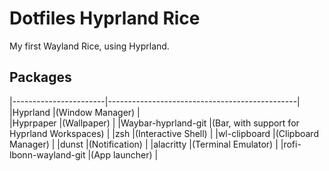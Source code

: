 # Dotfiles Hyprland Rice
My first Wayland Rice, using Hyprland.


## Packages
|-----------------------|-----------------------------------------------|    
|Hyprland               |(Window Manager)                               |    
|Hyprpaper              |(Wallpaper)                                    |
|Waybar-hyprland-git    |(Bar, with support for Hyprland Workspaces)    |
|zsh                    |(Interactive Shell)                            |
|wl-clipboard           |(Clipboard Manager)                            |
|dunst                  |(Notification)                                 | 
|alacritty              |(Terminal Emulator)                            |
|rofi-lbonn-wayland-git |(App launcher)                                 |
